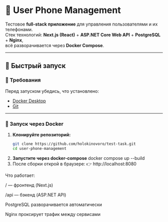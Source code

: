 # 📱 User Phone Management

Тестовое **full-stack приложение** для управления пользователями и их телефонами.  
Стек технологий: **Next.js (React)** + **ASP.NET Core Web API** + **PostgreSQL** + **Nginx**,  
всё разворачивается через **Docker Compose**.

---

## 🚀 Быстрый запуск

### 🔧 Требования
Перед запуском убедись, что установлено:
- [Docker Desktop](https://www.docker.com/)
- [Git](https://git-scm.com/)

---

### 🐳 Запуск через Docker

1. **Клонируйте репозиторий:**
   ```bash
   git clone https://github.com/holokinovoro/test-task.git
   cd user-phone-management
2. **Запустите через docker-compose**
  docker compose up --build
3. После сборки открой в браузере:
👉 http://localhost:8080

Что работает:

/ — фронтенд (Next.js)

/api — бэкенд (ASP.NET API)

PostgreSQL разворачивается автоматически

Nginx проксирует трафик между сервисами
